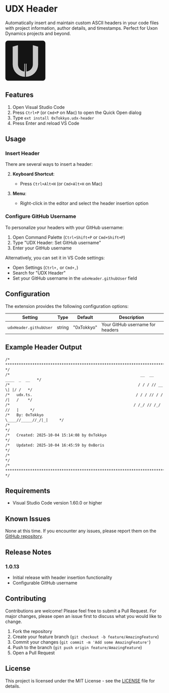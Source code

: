 # UDX Header

Automatically insert and maintain custom ASCII headers in your code files with project information, author details, and timestamps. Perfect for Uxon Dynamics projects and beyond.

![UDX Header Logo](src/u-udx-logo-multisize/u-udx-logo-128.png)

## Features

1. Open Visual Studio Code
2. Press `Ctrl+P` (or `Cmd+P` on Mac) to open the Quick Open dialog
3. Type `ext install 0xTokkyo.udx-header`
4. Press Enter and reload VS Code

## Usage

### Insert Header

There are several ways to insert a header:

2. **Keyboard Shortcut**: 
   - Press `Ctrl+Alt+H` (or `Cmd+Alt+H` on Mac)

3. **Menu**: 
   - Right-click in the editor and select the header insertion option

### Configure GitHub Username

To personalize your headers with your GitHub username:

1. Open Command Palette (`Ctrl+Shift+P` or `Cmd+Shift+P`)
2. Type "UDX Header: Set GitHub username"
3. Enter your GitHub username

Alternatively, you can set it in VS Code settings:
- Open Settings (`Ctrl+,` or `Cmd+,`)
- Search for "UDX Header"
- Set your GitHub username in the `udxHeader.githubUser` field

## Configuration

The extension provides the following configuration options:

| Setting                | Type   | Default     | Description                    |
|------------------------|--------|-------------|--------------------------------|
| `udxHeader.githubUser` | string | "0xTokkyo"  | Your GitHub username for headers |

## Example Header Output

```
/* ***************************************************************************** */
/*                                                          __  __ ____  _  __   */
/*                                                         / / / // __ \| |/ /   */
/*   udx.ts.                                              / / / // / / /|   /    */
/*                                                       / /_/ // /_/ //   |     */
/*   By: 0xTokkyo                                        \____//_____//_/|_|     */
/*                                                                               */
/*   Created: 2025-10-04 15:14:08 by 0xTokkyo                                    */
/*   Updated: 2025-10-04 16:45:59 by 0xBoris                                     */
/*                                                                               */
/* ***************************************************************************** */
```

## Requirements

- Visual Studio Code version 1.60.0 or higher

## Known Issues

None at this time. If you encounter any issues, please report them on the [GitHub repository](https://github.com/0xTokkyo/udx-header/issues).

## Release Notes

### 1.0.13

- Initial release with header insertion functionality
- Configurable GitHub username

## Contributing

Contributions are welcome! Please feel free to submit a Pull Request. For major changes, please open an issue first to discuss what you would like to change.

1. Fork the repository
2. Create your feature branch (`git checkout -b feature/AmazingFeature`)
3. Commit your changes (`git commit -m 'Add some AmazingFeature'`)
4. Push to the branch (`git push origin feature/AmazingFeature`)
5. Open a Pull Request

## License

This project is licensed under the MIT License - see the [LICENSE](LICENSE) file for details.